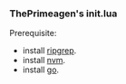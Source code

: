 ### ThePrimeagen's init.lua

Prerequisite:
- install [ripgrep](https://github.com/BurntSushi/ripgrep).
- install [nvm](https://github.com/nvm-sh/nvm).
- install [go](https://go.dev/doc/install).


